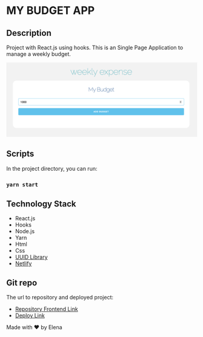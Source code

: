 # MY BUDGET APP

## Description
Project with React.js using hooks. This is an Single Page Application to manage a weekly budget.

![Exercise-1](./src/img/demo.png)

## Scripts
In the project directory, you can run:

### `yarn start`


## Technology Stack
- React.js
- Hooks
- Node.js
- Yarn
- Html
- Css
- [UUID Library](https://www.npmjs.com/package/uuid)
- [Netlify](https://www.netlify.com/)

## Git repo
The url to repository and deployed project:

- [Repository Frontend Link](https://github.com/elenapiaggio/my-budget-app)
- [Deploy Link](https://my-budget-app.netlify.app/)

Made with :heart: by Elena